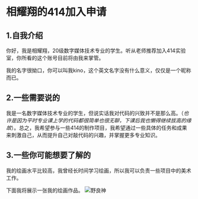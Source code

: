 # 相耀翔的414加入申请
## 1.自我介绍
你好，我是相耀翔，20级数字媒体技术专业的学生。听从老师推荐加入414实验室，你所看的这个账号目前将由我来掌管。

  我的名字很拗口，你可以叫我kino，这个英文名字没有什么意义，仅仅是一个昵称而已。
## 2.一些需要说的
  我是一名数字媒体技术专业的学生，但说实话我对代码的兴致并不是那么高。（*也许是因为平时专业课上学的代码都很简单也很无聊，下课后我也懒得继续拔高的缘故*）。总之，我希望参与一些414的制作项目，我希望通过一些具体的任务和成果来刺激自己，从而提升自己对敲代码的兴趣，并掌握更多专业知识。
## 3.一些你可能想要了解的
我的绘画水平比较高，我曾经长时间学习绘画，所以我可以负责一些项目中的美术工作。

下面我将展示一张我的绘画作品。
![野良神](野良3.png)
